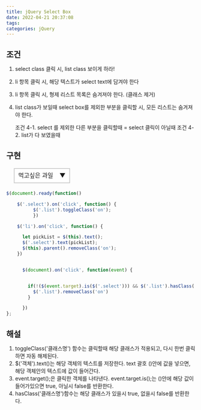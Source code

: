 ```yaml
---
title: jQuery Select Box
date: 2022-04-21 20:37:08
tags:
categories: jQuery
---
```


## 조건

1. select class 클릭 시, list class 보이게 하라!
2. li 항목 클릭 시, 해당 텍스트가 select text에 담겨야 한다
3. li 항목 클릭 시, 형제 리스트 목록은 숨겨져야 한다. (클래스 제거)
4. list class가 보일때 select box를 제외한 부분을 클릭할 시, 모든 리스트는 숨겨져야 한다.

   조건 4-1. select 를 제외한 다른 부분을 클릭할때 = select 클릭이 아닐때
   조건 4-2. list가 다 보였을때

## 구현

<script src="https://code.jquery.com/jquery-2.2.4.min.js"></script>
<script>
  $(document).ready(function () {
    $('.select').on('click', function () {
      $('.list').toggleClass('on');
    })

    $('li').on('click', function () {

      let pickList = $(this).text();
      $('.select').text(pickList);
      $(this).parent().removeClass('on');
    })
    $(document).on('click', function (event) {


      if (!($(event.target).is($('.select'))) && $('.list').hasClass('on')) {
        $('.list').removeClass('on')
      }
    })
  });
</script>

<style>
* {
margin: 0;
padding: 0;
}
.select_wrap {
margin: 20px;
}

.select_wrap .box {
display: inline-block;
position: relative;
width: 150px;
}

.select_wrap .box .select {
position: relative;
border: 2px solid #ccc;
box-sizing: border-box;
padding: 0 10px;
height: 40px;
line-height: 35px;
font-size: 16px;
background-color: #fff;
cursor: pointer;
}

.select_wrap .box .select:after {
content: '▼';
position: absolute;
top: 0;
right: 10px;
}

.select_wrap.on .box .select:after {
content: '▲';
}

.select_wrap .box .list {
display: none;
overflow-y: auto;
position: absolute;
top: 45px;
left: 0;
z-index: 10;
border: 2px solid #ccc;
box-sizing: border-box;
padding: 10px 0;
width: 100%;
max-height: 200px;
background-color: #fff;
}
.select_wrap .box .list.on {
display: block;
}
.select_wrap .box .list::-webkit-scrollbar {
width: 10px;
height: 0;
}

.select_wrap .box .list::-webkit-scrollbar-button:start:decrement,
.select_wrap .box .list::-webkit-scrollbar-button:end:increment {
display: block;
height: 0;
}

.select_wrap .box .list::-webkit-scrollbar-track {
background: rgba(0, 0, 0, .05);
-webkit-border-radius: 10px;
border-radius: 10px;
}

.select_wrap .box .list::-webkit-scrollbar-thumb {
height: 50px;
width: 50px;
background: rgba(0, 0, 0, .2);
-webkit-border-radius: 5px;
border-radius: 5px;
}

.select_wrap .box .list>li {
box-sizing: border-box;
padding: 0 10px;
width: 100%;
height: 35px;
line-height: 35px;
cursor: pointer;
}

.select_wrap .box .list>li:hover {
background-color: #ccc;
}
</style>

<div class="select_wrap">
  <div class="box">
    <div class="select">먹고싶은 과일</div>
    <ul class="list">
      <li class="selected">선택</li>
      <li>딸기</li>
      <li>귤</li>
      <li>오렌지</li>
      <li>블루베리</li>
      <li>파인애플</li>
      <li>망고</li>
      <li>스테비아토마토</li>
      <li>메론</li>
      <li>바나나</li>
      <li>체리</li>
    </ul>
  </div>
</div>

```javascript
$(document).ready(function()

    $('.select').on('click', function() {
          $('.list').toggleClass('on');
          })

    $('li').on('click', function() {

      let pickList = $(this).text();
      $('.select').text(pickList);
      $(this).parent().removeClass('on');
    })


      $(document).on('click', function(event) {


        if(!($(event.target).is($('.select'))) && $('.list').hasClass('on')){
          $('.list').removeClass('on')
        }

      })
};

```

## 해설

1. toggleClass('클래스명') 함수는 클릭할때 해당 클래스가 적용되고, 다시 한번 클릭하면 자동 해제된다.
2. $('객체').text()는 해당 객체의 텍스트를 저장한다. text 괄호 ()안에 값을 넣으면, 해당 객체안의 텍스트에 값이 들어간다.
3. event.target();은 클릭한 객체를 나타낸다. event.target.is();는 ()안에 해당 값이 들어가있으면 true, 아닐시 false를 반환한다.
4. hasClass('클래스명')함수는 해당 클래스가 있을시 true, 없을시 false를 반환한다.
